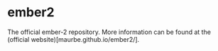 # ember2
The official ember-2 repository. More information can be found at the (official website)[maurbe.github.io/ember2/].
